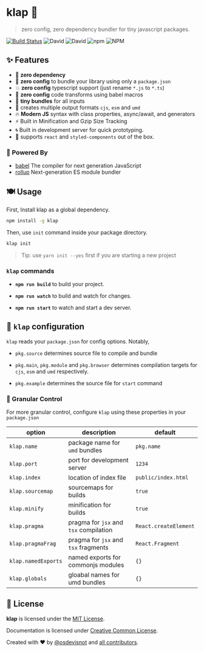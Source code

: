 # klap :clap:

> zero config, zero dependency bundler for tiny javascript packages.

[![Build Status](https://travis-ci.org/osdevisnot/klap.svg?branch=master)](https://travis-ci.org/osdevisnot/klap)
![David](https://img.shields.io/david/osdevisnot/klap)
![David](https://img.shields.io/david/dev/osdevisnot/klap)
![npm](https://img.shields.io/npm/v/klap)
![NPM](https://img.shields.io/npm/l/klap)

## :sparkles: Features

- :rocket: **zero dependency**
- :tada: **zero config** to bundle your library using only a `package.json`
- :boom: **zero config** typescript support (just rename `*.js` to `*.ts`)
- :star2: **zero config** code transforms using babel macros
- :haircut: **tiny bundles** for all inputs
- :octopus: creates multiple output formats `cjs`, `esm` and `umd`
- :fire: **Modern JS** syntax with class properties, async/await, and generators
- :zap: Built in Minification and Gzip Size Tracking
- :cyclone: Built in development server for quick prototyping.
- :confetti_ball: supports `react` and `styled-components` out of the box.

### :muscle: Powered By

- [babel](https://babeljs.io) The compiler for next generation JavaScript
- [rollup](https://rollupjs.org) Next-generation ES module bundler

## :plate_with_cutlery: Usage

First, Install klap as a global dependency.

```bash
npm install -g klap
```

Then, use `init` command inside your package directory.

```bash
klap init
```

> Tip: use `yarn init --yes` first if you are starting a new project

### `klap` commands

- **`npm run build`** to build your project.

- **`npm run watch`** to build and watch for changes.

- **`npm run start`** to watch and start a dev server.

## :anger: `klap` configuration

`klap` reads your `package.json` for config options. Notably,

- `pkg.source` determines source file to compile and bundle

- `pkg.main`, `pkg.module` and `pkg.browser` determines compilation targets for `cjs`, `esm` and `umd` respectively.

- `pkg.example` determines the source file for `start` command

### :trident: Granular Control

For more granular control, configure `klap` using these properties in your `package.json`

| option              | description                            | default               |
| ------------------- | -------------------------------------- | --------------------- |
| `klap.name`         | package name for `umd` bundles         | `pkg.name`            |
| `klap.port`         | port for development server            | `1234`                |
| `klap.index`        | location of index file                 | `public/index.html`   |
| `klap.sourcemap`    | sourcemaps for builds                  | `true`                |
| `klap.minify`       | minification for builds                | `true`                |
| `klap.pragma`       | pragma for `jsx` and `tsx` compilation | `React.createElement` |
| `klap.pragmaFrag`   | pragma for `jsx` and `tsx` fragments   | `React.Fragment`      |
| `klap.namedExports` | named exports for commonjs modules     | `{}`                  |
| `klap.globals`      | gloabal names for umd bundles          | `{}`                  |

## :clinking_glasses: License

**klap** is licensed under the [MIT License](http://opensource.org/licenses/MIT).

Documentation is licensed under [Creative Common License](http://creativecommons.org/licenses/by/4.0/).

Created with ♥ by [@osdevisnot](https://github.com/osdevisnot) and [all contributors](https://github.com/osdevisnot/klap/graphs/contributors).
